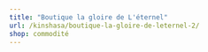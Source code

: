 ```yaml
---
title: "Boutique la gloire de L'éternel"
url: /kinshasa/boutique-la-gloire-de-leternel-2/
shop: commodité
---
```


